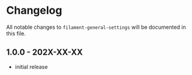 # Changelog

All notable changes to `filament-general-settings` will be documented in this file.

## 1.0.0 - 202X-XX-XX

- initial release

